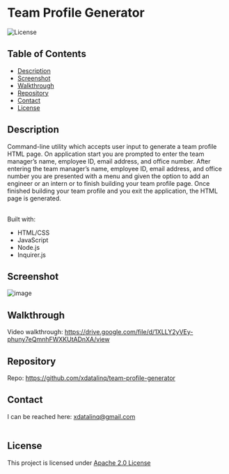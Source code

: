   # Team Profile Generator
  ![License](https://img.shields.io/badge/License-Apache_2.0-blue.svg)
  
  ## Table of Contents
  * [Description](#description)
  * [Screenshot](#screenshot)
  * [Walkthrough](#walkthrough)
  * [Repository](#repository)
  * [Contact](#contact)
  * [License](#license)

  ## Description
 Command-line utility which accepts user input to generate a team profile HTML page. On application start you are prompted to enter the team manager’s
 name, employee ID, email address, and office number. After entering the team manager’s name, employee ID, email address, and office number you are
 presented with a menu and given the option to add an engineer or an intern or to finish building your team profile page. Once finished building your team
 profile and you exit the application, the HTML page is generated.<br><br> 

 Built with:
  * HTML/CSS
  * JavaScript
  * Node.js
  * Inquirer.js
 
  ## Screenshot
  ![image](https://user-images.githubusercontent.com/89672040/166719741-663fd897-56b7-4923-9494-0fd29931acda.png)
  
  ## Walkthrough
  Video walkthrough: https://drive.google.com/file/d/1XLLY2yVEy-phuny7eQmnhFWXKUtADnXA/view
  
  ## Repository
  Repo: https://github.com/xdatalinq/team-profile-generator
  
  ## Contact
  I can be reached here: [xdatalinq@gmail.com](xdatalinq@gmail.com)
 <br></br>
    
  ## License
  This project is licensed under [Apache 2.0 License](https://opensource.org/licenses/Apache-2.0)
